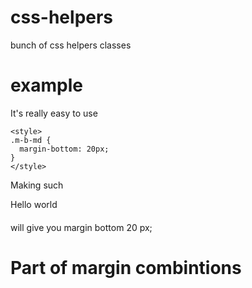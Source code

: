 # css-helpers
bunch of css helpers classes

# example
It's really easy to use

```hmtl
<style>
.m-b-md {
  margin-bottom: 20px;
}
</style>
```

Making such <div class="m-b-md"> Hello world</div> will give you margin bottom 20 px;

# Part of margin combintions 

<style>
.m-xxs {
  margin: 2px 4px;
}

.m-xs {
  margin: 5px;
}

.m-sm {
  margin: 10px;
}

.m {
  margin: 15px;
}

.m-md {
  margin: 20px;
}

.m-lg {
  margin: 30px;
}

.m-xl {
  margin: 50px;
}

.m-n {
  margin: 0 !important;
}

.m-l-none {
  margin-left: 0 !important;
}

.m-l-xs {
  margin-left: 5px;
}

.m-l-sm {
  margin-left: 10px;
}

.m-l {
  margin-left: 15px;
}

.m-l-md {
  margin-left: 20px;
}

.m-l-lg {
  margin-left: 30px;
}

.m-l-xl {
  margin-left: 40px;
}

.m-l-xxl {
  margin-left: 50px;
}

.m-l-n-xxs {
  margin-left: -1px;
}

.m-l-n-xs {
  margin-left: -5px;
}

.m-l-n-sm {
  margin-left: -10px;
}

.m-l-n {
  margin-left: -15px;
}

.m-l-n-md {
  margin-left: -20px;
}

.m-l-n-lg {
  margin-left: -30px;
}

.m-l-n-xl {
  margin-left: -40px;
}

.m-l-n-xxl {
  margin-left: -50px;
}

.m-t-none {
  margin-top: 0 !important;
}

.m-t-xxs {
  margin-top: 1px;
}

.m-t-xs {
  margin-top: 5px;
}

.m-t-sm {
  margin-top: 10px;
}

.m-t {
  margin-top: 15px;
}

.m-t-md {
  margin-top: 20px;
}

.m-t-lg {
  margin-top: 30px;
}

.m-t-xl {
  margin-top: 40px;
}

.m-t-xxl {
  margin-top: 50px;
}

.m-t-n-xxs {
  margin-top: -1px;
}

.m-t-n-xs {
  margin-top: -5px;
}

.m-t-n-sm {
  margin-top: -10px;
}

.m-t-n {
  margin-top: -15px;
}

.m-t-n-md {
  margin-top: -20px;
}

.m-t-n-lg {
  margin-top: -30px;
}

.m-t-n-xl {
  margin-top: -40px;
}

.m-t-n-xxl {
  margin-top: -50px;
}

.m-r-none {
  margin-right: 0 !important;
}

.m-r-xxs {
  margin-right: 1px;
}

.m-r-xs {
  margin-right: 5px;
}

.m-r-sm {
  margin-right: 10px;
}

.m-r {
  margin-right: 15px;
}

.m-r-md {
  margin-right: 20px;
}

.m-r-lg {
  margin-right: 30px;
}

.m-r-xl {
  margin-right: 40px;
}

.m-r-xxl {
  margin-right: 50px;
}

.m-r-n-xxs {
  margin-right: -1px;
}

.m-r-n-xs {
  margin-right: -5px;
}

.m-r-n-sm {
  margin-right: -10px;
}

.m-r-n {
  margin-right: -15px;
}

.m-r-n-md {
  margin-right: -20px;
}

.m-r-n-lg {
  margin-right: -30px;
}

.m-r-n-xl {
  margin-right: -40px;
}

.m-r-n-xxl {
  margin-right: -50px;
}

.m-b-none {
  margin-bottom: 0 !important;
}

.m-b-xxs {
  margin-bottom: 1px;
}

.m-b-xs {
  margin-bottom: 5px;
}

.m-b-sm {
  margin-bottom: 10px;
}

.m-b {
  margin-bottom: 15px;
}

.m-b-md {
  margin-bottom: 20px;
}

.m-b-lg {
  margin-bottom: 30px;
}

.m-b-xl {
  margin-bottom: 40px;
}

.m-b-xxl {
  margin-bottom: 50px;
}

.m-b-n-xxs {
  margin-bottom: -1px;
}

.m-b-n-xs {
  margin-bottom: -5px;
}

.m-b-n-sm {
  margin-bottom: -10px;
}

.m-b-n {
  margin-bottom: -15px;
}

.m-b-n-md {
  margin-bottom: -20px;
}

.m-b-n-lg {
  margin-bottom: -30px;
}
</style>

